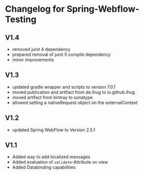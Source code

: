 # Changelog for Spring-Webflow-Testing

## V1.4

* removed junit 4 dependency
* prepared removal of junit 5 compile dependency
* minor improvements

## V1.3

* updated gradle wrapper and scripts to version 7.0.1
* moved publication and artifact from de.lhug to io.github.lhug
* moved artifact from bintray to sonatype
* allowed setting a nativeRequest object on the externalContext

## V1.2

* updated Spring WebFlow to Version 2.5.1

## V1.1

* Added way to add localized messages
* Added evaluation of `validate`-Attribute on view
* Added Databinding capabilities
